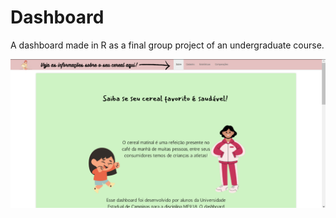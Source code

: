 # Dashboard
A dashboard made in R as a final group project of an undergraduate course. 

![sobre](https://github.com/Mordecai570/Dashboard/blob/main/dash_visuals/sobre.png)

